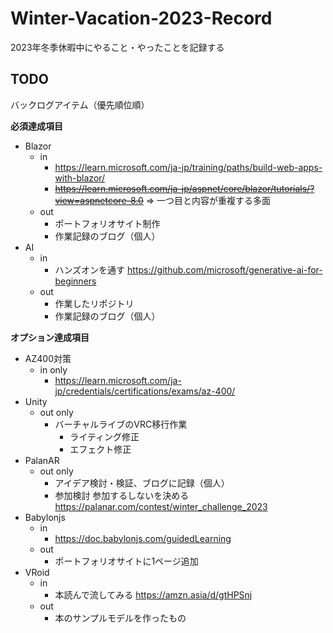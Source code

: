 # Winter-Vacation-2023-Record

2023年冬季休暇中にやること・やったことを記録する

## TODO
バックログアイテム（優先順位順）

**必須達成項目**
- Blazor
    - in
        - https://learn.microsoft.com/ja-jp/training/paths/build-web-apps-with-blazor/
        - ~~https://learn.microsoft.com/ja-jp/aspnet/core/blazor/tutorials/?view=aspnetcore-8.0~~ => 一つ目と内容が重複する多面
    - out
        - ポートフォリオサイト制作
        - 作業記録のブログ（個人）
- AI
    - in
        - ハンズオンを通す
https://github.com/microsoft/generative-ai-for-beginners
    - out
        - 作業したリポジトリ
        - 作業記録のブログ（個人）    

**オプション達成項目**
- AZ400対策
    - in only
        - https://learn.microsoft.com/ja-jp/credentials/certifications/exams/az-400/
- Unity
    - out only
        - バーチャルライブのVRC移行作業
            - ライティング修正
            - エフェクト修正
- PalanAR
    - out only
        - アイデア検討・検証、ブログに記録（個人）
        - 参加検討 参加するしないを決める
https://palanar.com/contest/winter_challenge_2023
- Babylonjs
    - in
        - https://doc.babylonjs.com/guidedLearning
    - out
        - ポートフォリオサイトに1ページ追加
- VRoid
    - in
        - 本読んで流してみる
https://amzn.asia/d/gtHPSnj
    - out
        - 本のサンプルモデルを作ったもの

